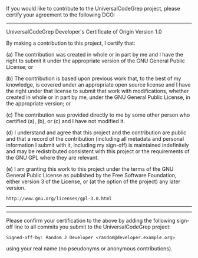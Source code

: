 If you would like to contribute to the UniversalCodeGrep project,
please certify your agreement to the following DCO:
***
UniversalCodeGrep Developer's Certificate of Origin
Version 1.0

By making a contribution to this project, I certify that:

(a) The contribution was created in whole or in part by me and I
    have the right to submit it under the appropriate
    version of the GNU General Public License; or

(b) The contribution is based upon previous work that, to the best of
    my knowledge, is covered under an appropriate open source license
    and I have the right under that license to submit that work with
    modifications, whether created in whole or in part by me, under
    the GNU General Public License, in the appropriate version; or

(c) The contribution was provided directly to me by some other
    person who certified (a), (b), or (c) and I have not modified it.

(d) I understand and agree that this project and the contribution are
    public and that a record of the contribution (including all
    metadata and personal information I submit with it, including my
    sign-off) is maintained indefinitely and may be redistributed
    consistent with this project or the requirements of the GNU GPL
    where they are relevant.

(e) I am granting this work to this project under the terms of the GNU
    General Public License as published by the Free Software
    Foundation, either version 3 of the License, or (at the option of
    the project) any later version.

    http://www.gnu.org/licenses/gpl-3.0.html
***
***
Please confirm your certification to the above by adding the following
sign-off line to all commits you submit to the UniversalCodeGrep project:

    Signed-off-by: Random J Developer <random@developer.example.org>
        
using your real name (no pseudonyms or anonymous contributions).

